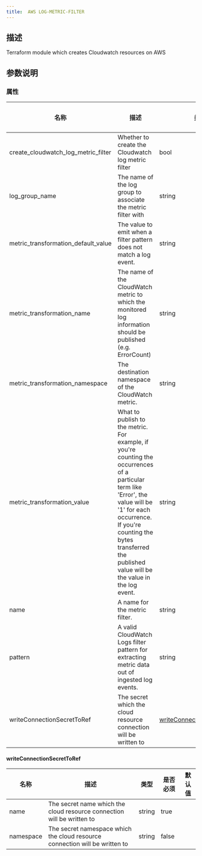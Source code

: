 ```yaml
---
title:  AWS LOG-METRIC-FILTER
---
```


## 描述

Terraform module which creates Cloudwatch resources on AWS

## 参数说明

### 属性  
 名称 | 描述 | 类型 | 是否必须 | 默认值 
------------|------------|------------|------------|------------
 create_cloudwatch_log_metric_filter | Whether to create the Cloudwatch log metric filter | bool | false |  
 log_group_name | The name of the log group to associate the metric filter with | string | true |  
 metric_transformation_default_value | The value to emit when a filter pattern does not match a log event. | string | false |  
 metric_transformation_name | The name of the CloudWatch metric to which the monitored log information should be published (e.g. ErrorCount) | string | true |  
 metric_transformation_namespace | The destination namespace of the CloudWatch metric. | string | true |  
 metric_transformation_value | What to publish to the metric. For example, if you're counting the occurrences of a particular term like 'Error', the value will be '1' for each occurrence. If you're counting the bytes transferred the published value will be the value in the log event. | string | false |  
 name | A name for the metric filter. | string | true |  
 pattern | A valid CloudWatch Logs filter pattern for extracting metric data out of ingested log events. | string | true |  
 writeConnectionSecretToRef | The secret which the cloud resource connection will be written to | [writeConnectionSecretToRef](#writeConnectionSecretToRef) | false |  


#### writeConnectionSecretToRef

 名称 | 描述 | 类型 | 是否必须 | 默认值 
 ------------ | ------------- | ------------- | ------------- | ------------- 
 name | The secret name which the cloud resource connection will be written to | string | true |  
 namespace | The secret namespace which the cloud resource connection will be written to | string | false |  
